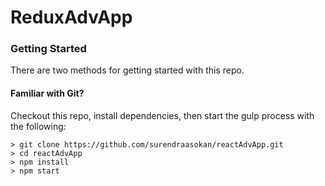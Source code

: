 # ReduxAdvApp



### Getting Started

There are two methods for getting started with this repo.

#### Familiar with Git?
Checkout this repo, install dependencies, then start the gulp process with the following:

```
> git clone https://github.com/surendraasokan/reactAdvApp.git
> cd reactAdvApp
> npm install
> npm start
```
